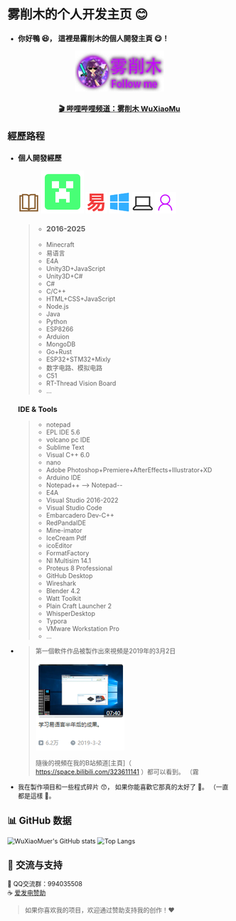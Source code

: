 # 雾削木的个人开发主页 😊



* ### 你好鴨 😆， 這裡是霧削木的個人開發主頁 😋！
<p align="center">
  <a href="https://github.com/WuXiaoMuer">
    <img src="img/me.png" width="200" alt="开发者">
  </a>
</p>

<h3 align="center">
  <a href="https://space.bilibili.com/323611141"> 
    🎬 哔哩哔哩频道：雾削木 WuXiaoMu 
  </a>
</h3>


## 經歷路程

* ### 個人開發經歷

  ![book](img/book.png) ![MC](img/mc_cr.svg)  ![epl](img/e.png) ![Window](img/window.png) ![pc](img/pc.png) ![people](img/people.png)
  >- ### 2016-2025
  >- Minecraft
  >- 易语言
  >- E4A
  >- Unity3D+JavaScript
  >- Unity3D+C#
  >- C#
  >- C/C++
  >- HTML+CSS+JavaScript
  >- Node.js
  >- Java
  >- Python
  >- ESP8266
  >- Arduion
  >- MongoDB
  >- Go+Rust
  >- ESP32+STM32+Mixly
  >- 数字电路、模拟电路
  >- C51
  >- RT-Thread Vision Board
  >- ...

  ### IDE & Tools
  >- notepad
  >- EPL IDE 5.6
  >- volcano pc IDE
  >- Sublime Text
  >- Visual C++ 6.0
  >- nano
  >- Adobe Photoshop+Premiere+AfterEffects+Illustrator+XD
  >- Arduino IDE
  >- Notepad++ --> Notepad--
  >- E4A
  >- Visual Studio 2016-2022
  >- Visual Studio Code
  >- Embarcadero Dev-C++
  >- RedPandaIDE
  >- Mine-imator
  >- IceCream Pdf
  >- icoEditor
  >- FormatFactory
  >- NI Multisim 14.1
  >- Proteus 8 Professional
  >- GitHub Desktop
  >- Wireshark
  >- Blender 4.2
  >- Watt Toolkit
  >- Plain Craft Launcher 2
  >- WhisperDesktop
  >- Typora
  >- VMware Workstation Pro
  >- ...
  

* >第一個軟件作品被製作出來視頻是2019年的3月2日
  >
  >![Hems X 虚拟桌面模拟程序](img/img1.png)
  >
  >隨後的視頻在我的B站頻道[主頁]（ https://space.bilibili.com/323611141 ）都可以看到。
  >（霧
  
* 我在製作項目和一些程式碎片 😙， 如果你能喜歡它那真的太好了 🤣。 （一直都是這樣 🤗。
  
## 📊 GitHub 数据
  ![WuXiaoMuer's GitHub stats](https://github-readme-stats.vercel.app/api?username=WuXiaoMuer&show_icons=true&theme=dark)
  ![Top Langs](https://github-readme-stats.vercel.app/api/top-langs/?username=WuXiaoMuer&layout=compact)


## 💬 交流与支持

📢 QQ交流群：994035508  
☕ [爱发电赞助](https://afdian.com/a/WuXiaoMu)  

> 如果你喜欢我的项目，欢迎通过赞助支持我的创作！❤️
